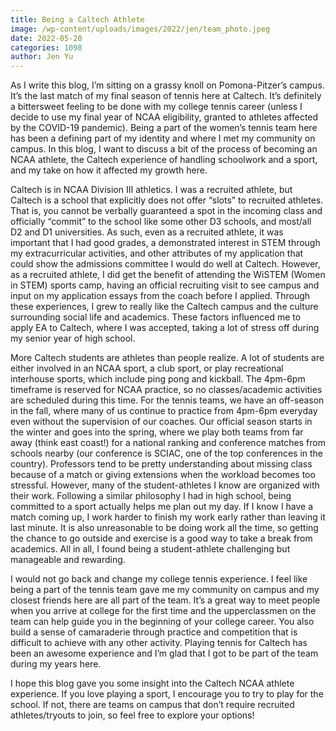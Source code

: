 ```yaml
---
title: Being a Caltech Athlete
image: /wp-content/uploads/images/2022/jen/team_photo.jpeg
date: 2022-05-20
categories: 1098
author: Jen Yu
---
```

As I write this blog, I’m sitting on a grassy knoll on Pomona-Pitzer’s campus. It’s the last match of my final season of tennis here at Caltech. It’s definitely a bittersweet feeling to be done with my college tennis career (unless I decide to use my final year of NCAA eligibility, granted to athletes affected by the COVID-19 pandemic). Being a part of the women’s tennis team here has been a defining part of my identity and where I met my community on campus. In this blog, I want to discuss a bit of the process of becoming an NCAA athlete, the Caltech experience of handling schoolwork and a sport, and my take on how it affected my growth here.

Caltech is in NCAA Division III athletics. I was a recruited athlete, but Caltech is a school that explicitly does not offer “slots” to recruited athletes. That is, you cannot be verbally guaranteed a spot in the incoming class and officially “commit” to the school like some other D3 schools, and most/all D2 and D1 universities. As such, even as a recruited athlete, it was important that I had good grades, a demonstrated interest in STEM through my extracurricular activities, and other attributes of my application that could show the admissions committee I would do well at Caltech. However, as a recruited athlete, I did get the benefit of attending the WiSTEM (Women in STEM) sports camp, having an official recruiting visit to see campus and input on my application essays from the coach before I applied. Through these experiences, I grew to really like the Caltech campus and the culture surrounding social life and academics. These factors influenced me to apply EA to Caltech, where I was accepted, taking a lot of stress off during my senior year of high school.

More Caltech students are athletes than people realize. A lot of students are either involved in an NCAA sport, a club sport, or play recreational interhouse sports, which include ping pong and kickball. The 4pm-6pm timeframe is reserved for NCAA practice, so no classes/academic activities are scheduled during this time. For the tennis teams, we have an off-season in the fall, where many of us continue to practice from 4pm-6pm everyday even without the supervision of our coaches. Our official season starts in the winter and goes into the spring, where we play both teams from far away (think east coast!) for a national ranking and conference matches from schools nearby (our conference is SCIAC, one of the top conferences in the country). Professors tend to be pretty understanding about missing class because of a match or giving extensions when the workload becomes too stressful. However, many of the student-athletes I know are organized with their work. Following a similar philosophy I had in high school, being committed to a sport actually helps me plan out my day. If I know I have a match coming up, I work harder to finish my work early rather than leaving it last minute. It is also unreasonable to be doing work all the time, so getting the chance to go outside and exercise is a good way to take a break from academics. All in all, I found being a student-athlete challenging but manageable and rewarding.

I would not go back and change my college tennis experience. I feel like being a part of the tennis team gave me my community on campus and my closest friends here are all part of the team. It’s a great way to meet people when you arrive at college for the first time and the upperclassmen on the team can help guide you in the beginning of your college career. You also build a sense of camaraderie through practice and competition that is difficult to achieve with any other activity. Playing tennis for Caltech has been an awesome experience and I’m glad that I got to be part of the team during my years here.

I hope this blog gave you some insight into the Caltech NCAA athlete experience. If you love playing a sport, I encourage you to try to play for the school. If not, there are teams on campus that don’t require recruited athletes/tryouts to join, so feel free to explore your options!